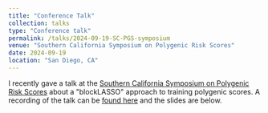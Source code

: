 ```yaml
---
title: "Conference Talk"
collection: talks
type: "Conference talk"
permalink: /talks/2024-09-19-SC-PGS-symposium
venue: "Southern California Symposium on Polygenic Risk Scores"
date: 2024-09-19
location: "San Diego, CA"
---
```


I recently gave a talk at the [Southern California Symposium on Polygenic Risk Scores](https://sites.uci.edu/scs2024/) about a "blockLASSO" approach to training polygenic scores. A recording of the talk can be [found here](https://sites.uci.edu/scs2024/symposium-schedule/) and the slides are below.


<embed data="http://traben.github.io/files/Southern_Calif_Symposium_on_PRS_lightning_talk_2024-1.pdf" type="application/pdf" width="1000px" height="1000px"></embed>
<object data="http://traben.github.io/files/Southern_Calif_Symposium_on_PRS_lightning_talk_2024-1.pdf" type="application/pdf" width="1000px" height="1000px"></object>


